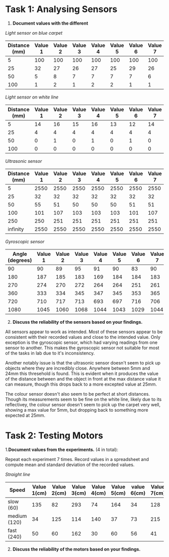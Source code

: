 # Task 1: Analysing Sensors

1. **Document values with the different**

_Light sensor on blue carpet_

| Distance (mm) | Value 1 | Value 2 | Value 3 | Value 4 | Value 5 | Value 6 | Value 7 | Mean     | Std. Deviation |
| ------------- | ------- | ------- | ------- | ------- | ------- | ------- | ------- | -------- | -------------- |
| 5             | 100     | 100     | 100     | 100     | 100     | 100     | 100     | 100      | 0              |
| 25            | 32      | 27      | 26      | 27      | 25      | 29      | 26      | 27.42857 | 2.194613       |
| 50            | 5       | 8       | 7       | 7       | 7       | 7       | 6       | 6.714286 | 0.880631       |
| 100           | 1       | 2       | 1       | 2       | 2       | 1       | 1       | 1.428571 | 0.494872       |

_Light sensor on white line_

| Distance (mm) | Value 1 | Value 2 | Value 3 | Value 4 | Value 5 | Value 6 | Value 7 | Mean     | Std. Deviation |
| ------------- | ------- | ------- | ------- | ------- | ------- | ------- | ------- | -------- | -------------- |
| 5             | 14      | 16      | 15      | 16      | 13      | 12      | 14      | 14.28571 | 1.385051       |
| 25            | 4       | 4       | 4       | 4       | 4       | 4       | 4       | 4        | 0              |
| 50            | 0       | 1       | 0       | 1       | 0       | 1       | 0       | 0.428571 | 0.494872       |
| 100           | 0       | 0       | 0       | 0       | 0       | 0       | 0       | 0        | 0              |

_Ultrasonic sensor_

| Distance (mm) | Value 1 | Value 2 | Value 3 | Value 4 | Value 5 | Value 6 | Value 7 | Mean     | Std. Deviation |
| ------------- | ------- | ------- | ------- | ------- | ------- | ------- | ------- | -------- | -------------- |
| 5             | 2550    | 2550    | 2550    | 2550    | 2550    | 2550    | 2550    | 2550     | 0              |
| 25            | 32      | 32      | 32      | 32      | 32      | 32      | 32      | 32       | 0              |
| 50            | 55      | 51      | 50      | 50      | 50      | 51      | 51      | 51.14286 | 1.641304       |
| 100           | 101     | 107     | 103     | 103     | 103     | 101     | 107     | 103.5714 | 2.321154       |
| 250           | 250     | 251     | 251     | 251     | 251     | 251     | 251     | 250.8571 | 0.349927       |
| infinity      | 2550    | 2550    | 2550    | 2550    | 2550    | 2550    | 2550    | 2550     | 0              |

_Gyroscopic sensor_

| Angle (degrees) | Value 1 | Value 2 | Value 3 | Value 4 | Value 5 | Value 6 | Value 7 | Mean     | Std. Deviation |
| --------------- | ------- | ------- | ------- | ------- | ------- | ------- | ------- | -------- | -------------- |
| 90              | 90      | 89      | 95      | 91      | 90      | 83      | 90      | 89.71429 | 3.282607       |
| 180             | 187     | 185     | 183     | 169     | 184     | 184     | 183     | 182.1429 | 5.51436        |
| 270             | 274     | 270     | 272     | 264     | 264     | 251     | 261     | 265.1429 | 7.259055       |
| 360             | 333     | 334     | 345     | 347     | 345     | 353     | 365     | 346      | 10.18402       |
| 720             | 710     | 717     | 713     | 693     | 697     | 716     | 706     | 707.4286 | 8.633111       |
| 1080            | 1045    | 1060    | 1068    | 1044    | 1043    | 1029    | 1044    | 1047.571 | 11.7699        |

2. **Discuss the reliability of the sensors based on your findings.**

All sensors appear to work as intended. Most of these sensors appear to be consistent with their recorded values and close to the intended value. Only exception is the gyroscopic sensor, which had varying readings from one sensor to another. This makes the gyroscopic sensor not suitable for most of the tasks in lab due to it's inconsistency.

Another notably issue is that the ultrasonic sensor doesn't seem to pick up objects where they are incredibly close. Anywhere between 5mm and 24mm this thresehold is found. This is evident when it produces the value of the distance between and the object in front at the max distance value it can measure, though this drops back to a more excepted value at 25mm.

The colour sensor doesn't also seem to be perfect at short distances. Though its measurements seem to be fine on the white line, likely due to its reflectivey, the colour sensor doesn't seem to pick up the carpet very well, showing a max value for 5mm, but dropping back to something more expected at 25mm.

# Task 2: Testing Motors

1.**Document values from the experiments.** (4 in total):

Repeat each experiment 7 times. Record values in a spreadsheet and compute mean
and standard deviation of the recorded values.

_Straight line_

| Speed        | Value 1(cm) | Value 2(cm) | Value 3(cm) | Value 4(cm) | Value 5(cm) | value 6(cm) | Value 7(cm) | Mean     | Std. Deviation |
| ------------ | ----------- | ----------- | ----------- | ----------- | ----------- | ----------- | ----------- | -------- | -------------- |
| slow (60)    | 135         | 82          | 293         | 74          | 164         | 34          | 128         | 130      | 77.83683       |
| medium (120) | 34          | 125         | 114         | 140         | 37          | 73          | 215         | 105.4286 | 59.15321       |
| fast (240)   | 50          | 60          | 162         | 30          | 60          | 56          | 41          | 65.57143 | 40.6443        |

2. **Discuss the reliability of the motors based on your findings.**
